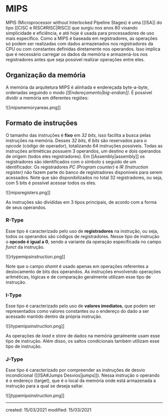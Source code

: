 # MIPS
MPIS (Microprocessor without Interlocked Pipeline Stages) é uma [[ISA]] do tipo [[CISC e RISC#RISC|RISC]] que surgiu nos anos 80 visando simplicidade e eficiência, e até hoje é usada para processadores de uso mais específico.
Como a MIPS é baseada em registradores, as operações só podem ser realizadas com dados armazenados nos registradores da CPU ou com constantes definidas diretamente nos operandos. Isso implica que é necessário carregar os dados da memória e armazená-los nos registradores antes que seja possível realizar operações entre eles.

## Organização da memória
A memória da arquitetura MIPS é alinhada e endereçada byte-a-byte, ordenadas seguindo o modo *[[Endereçamento|big-endian]]*.
É possível dividir a memória em diferentes regiões:

![[mipsmemoryareas.png]]

## Formato de instruções
O tamanho das instruções é **fixo** em *32 bits*, isso facilita a busca pelas instruções na memória. Desses *32 bits*, *6 bits* são reservados para o *opcode* (código de operador), totalizando 64 instruções possíveis. Todas as instruções aritméticas possuem 3 operandos, um destino e dois operandos de origem (todos eles registradores).
Em [[Assembly|assembly]] os registradores são identificados com o símbolo `$` seguido de um identificador. Os registradores *PC (Program counter)* e *IR (Instruction register)* não fazem parte do banco de registradores disponíveis para serem acessados. Note que são disponibilizados no total 32 registradores, ou seja, com 5 bits é possível acessar todos os eles.

![[mipsregisters.png]]

As instruções são divididas em 3 tipos principais, de acordo com a forma de seus operandos.

### R-Type
Esse tipo é caracterizado pelo uso de **registradores** na instrução, ou seja, todos os operandos são códigos de registradores. Nesse tipo de instrução o **opcode é igual a 0**, sendo a variante da operação especificada no campo *funct* da instrução.

![[rtypemipsinstruction.png]]

Note que o campo *shamt* é usado apenas em operações referentes a deslocamento de bits dos operandos.
As instruções envolvendo operações aritméticas, lógicas e de comparação geralmente utilizam esse tipo de instrução.

### I-Type
Esse tipo é caracterizado pelo uso de **valores imediatos**, que podem ser representados como valores constantes ou o endereço do dado a ser acessado mantido dentro da própria instrução.

![[itypemipsinstruction.png]]

As operações de *load* e *store* de dados na memória geralmente usam esse tipo de instrução. Além disso, os saltos condicionais também utilizam esse tipo de instrução.


### J-Type
Esse tipo é caracterizado por compreender as instruções de desvio incondicional ([[ISA#Jumps Desvios|jumps]]). Nessa instrução o operando é o endereço (target), que é o local da memória onde está armazenada a instrução para a qual se deseja saltar.

![[jtypemipsinstruction.png]]

---

created: 15/03/2021
modified: 15/03/2021
